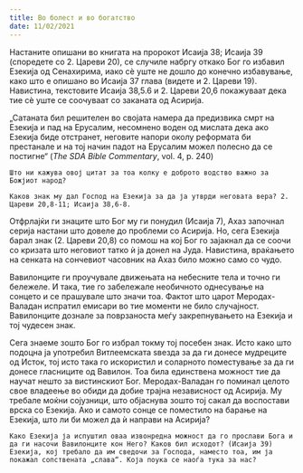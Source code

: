 ```yaml
---
title: Во болест и во богатство 
date: 11/02/2021
---
```


Настаните опишани во книгата на пророкот Исаија 38; Исаија 39 (споредете со 2. Цареви 20), се случиле набргу откако Бог го избавил Езекија од Сенахирима, иако сè уште не дошло до конечно избавување, како што е опишано во Исаија 37 глава (видете и 2. Цареви 19). Навистина, текстовите Исаија 38,5.6 и 2. Цареви 20,6 покажуваат дека тие сè уште се соочуваат со заканата од Асирија.

„Сатаната бил решителен во својата намера да предизвика смрт на Езекија и пад на Ерусалим, несомнено воден од мислата дека ако Езекија биде отстранет, неговите напори околу реформата би престанале и на тој начин падот на Ерусалим можел полесно да се постигне“ (*Тhе SDА Bible Commentary*, vol. 4, p. 240)

`Што ни кажува овој цитат за тоа колку е доброто водство важно за Божјиот народ?`

`Каков знак му дал Господ на Езекија за да ја утврди неговата вера? 2. Цареви 20,8-11; Исаија 38,6-8.`

Отфрлајќи ги знаците што Бог му ги понудил (Исаија 7), Ахаз започнал серија настани што довеле до проблеми со Асирија. Но, сега Езекија барал знак (2. Цареви 20,8) со помош на кој Бог го зајакнал да се соочи со кризата што неговиот татко ѝ ја донел на Јуда. Навистина, враќањето на сенката на сончевиот часовник на Ахаз било можно само со чудо.

Вавилонците ги проучувале движењата на небесните тела и точно ги бележеле. И така, тие го забележале необичното однесување на сонцето и се прашувале што значи тоа. Фактот што царот Меродах-Валадан испратил емисари во тие моменти не било случајност. Вавилонците дознале за поврзаноста меѓу закрепнувањето на Езекија и тој чудесен знак.

Сега знаеме зошто Бог го избрал токму тој посебен знак. Исто како што подоцна ја употребил Витлеемската ѕвезда за да ги донесе мудреците од Исток, тој исто така го искористил и соларното поместување за да ги донесе гласниците од Вавилон. Тоа била единствена можност тие да научат нешто за вистинскиот Бог. Меродах-Валадан го поминал целото свое владеење во обиди да добие трајна независност од Асирија. Му требале моќни сојузници, што објаснува зошто тој сакал да воспостави врска со Езекија. Ако и самото сонце се поместило на барање на Езекија, што ли би можел да ѝ направи на Асирија?

`Како Езекија ја испуштил оваа извонредна можност да го прослави Бога и да ги насочи Вавилонците кон Него? Каков бил исходот? (Исаија 39) Езекија, кој требало да им сведочи за Господа, наместо тоа, им ја покажал сопствената „слава“. Која поука се наоѓа тука за нас?`